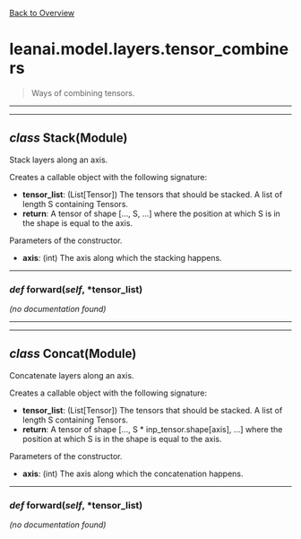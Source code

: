 [Back to Overview](../../../README.md)



# leanai.model.layers.tensor_combiners

> Ways of combining tensors.


---
---
## *class* **Stack**(Module)

Stack layers along an axis.

Creates a callable object with the following signature:
* **tensor_list**: (List[Tensor]) The tensors that should be stacked. A list of length S containing Tensors.
* **return**: A tensor of shape [..., S, ...] where the position at which S is in the shape is equal to the axis.

Parameters of the constructor.
* **axis**: (int) The axis along which the stacking happens.


---
### *def* **forward**(*self*, *tensor_list)

*(no documentation found)*

---
---
## *class* **Concat**(Module)

Concatenate layers along an axis.

Creates a callable object with the following signature:
* **tensor_list**: (List[Tensor]) The tensors that should be stacked. A list of length S containing Tensors.
* **return**: A tensor of shape [..., S * inp_tensor.shape[axis], ...] where the position at which S is in the shape is equal to the axis.

Parameters of the constructor.
* **axis**: (int) The axis along which the concatenation happens.


---
### *def* **forward**(*self*, *tensor_list)

*(no documentation found)*

